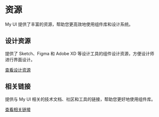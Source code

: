 # 资源

My UI 提供了丰富的资源，帮助您更高效地使用组件库和设计系统。

## 设计资源

提供了 Sketch、Figma 和 Adobe XD 等设计工具的组件设计资源，方便设计师进行界面设计。

[查看设计资源](./design)

## 相关链接

提供与 My UI 相关的技术文档、社区和工具的链接，帮助您更好地使用组件库。

[查看相关链接](./links) 